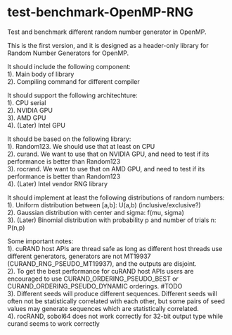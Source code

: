 # test-benchmark-OpenMP-RNG
Test and benchmark different random number generator in OpenMP.

This is the first version, and it is designed as a header-only library for Random Number Generators for OpenMP.

It should include the following component:\
1). Main body of library\
2). Compiling command for different compiler

It should support the following architechture:\
1). CPU serial\
2). NVIDIA GPU\
3). AMD GPU\
4). (Later) Intel GPU

It should be based on the following library:\
1). Random123. We should use that at least on CPU\
2). curand. We want to use that on NVIDIA GPU, and need to test if its performance is better than Random123\
3). rocrand. We want to use that on AMD GPU, and need to test if its performance is better than Random123\
4). (Later) Intel vendor RNG library

It should implement at least the following distributions of random numbers:\
1). Uniform distribution between [a,b]: U(a,b) (inclusive/exclusive?)\
2). Gaussian distribution with center and sigma: f(mu, sigma)\
3). (Later) Binomial distribution with probability p and number of trials n: P(n,p)


Some important notes:\
1). cuRAND host APIs are thread safe as long as different host threads use different generators, generators are not MT19937 (CURAND\_RNG\_PSEUDO\_MT19937), and the outputs are disjoint.\
2). To get the best performance for cuRAND host APIs users are encouraged to use CURAND\_ORDERING\_PSEUDO\_BEST or CURAND\_ORDERING\_PSEUDO\_DYNAMIC orderings. #TODO\
3). Different seeds will produce different sequences. Different seeds will often not be statistically correlated with each other, but some pairs of seed values may generate sequences which are statistically correlated.\
4). rocRAND, sobol64 does not work correctly for 32-bit output type while curand seems to work correctly
